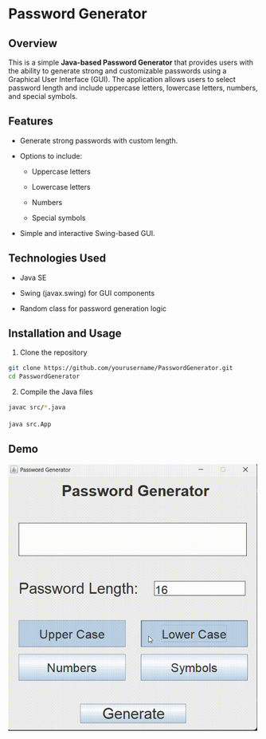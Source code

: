 # Password Generator

## **Overview**


This is a simple **Java-based Password Generator** that provides users with the ability to generate strong and customizable passwords using a Graphical User Interface (GUI). The application allows users to select password length and include uppercase letters, lowercase letters, numbers, and special symbols.


## **Features**

- Generate strong passwords with custom length.

- Options to include:

  - Uppercase letters

  - Lowercase letters

  - Numbers

  - Special symbols

- Simple and interactive Swing-based GUI.

## **Technologies Used**

- Java SE

- Swing (javax.swing) for GUI components

- Random class for password generation logic

## **Installation and Usage**
1. Clone the repository
```sh
git clone https://github.com/yourusername/PasswordGenerator.git
cd PasswordGenerator
```

2. Compile the Java files
```sh
javac src/*.java

java src.App
```


## **Demo**
<img src="Screen%20Recording%202025-02-09%20204704.gif" width="500">

